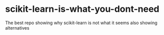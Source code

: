 # scikit-learn-is-what-you-dont-need
The best repo showing why scikit-learn is not what it seems also showing alternatives 
